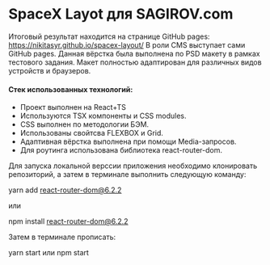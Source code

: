 # SpaceX Layot для SAGIROV.com

Итоговый результат находится на странице GitHub pages: https://nikitasyr.github.io/spacex-layout/
В роли CMS выступает сами GitHub pages.
Данная вёрстка была выполнена по PSD макету в рамках тестового задания. 
Макет полностью адаптирован для различных видов устройств и браузеров. 

#### Стек использованных технологий: 
* Проект выполнен на React+TS
* Используются TSX компоненты и CSS modules.
* CSS выполнен по методологии БЭМ.
* Использованы свойтсва FLEXBOX и Grid.
* Адаптивная вёрстка выполнена при помощи Media-запросов.
* Для роутинга использована библиотека react-router-dom.

Для запуска локальной верссии приложения необходимо клонировать репозиторий, а затем в терминале выполнить следующую команду: 

yarn add react-router-dom@6.2.2

или  

npm install react-router-dom@6.2.2

Затем в терминале прописать:

 yarn start
 или
 npm start

